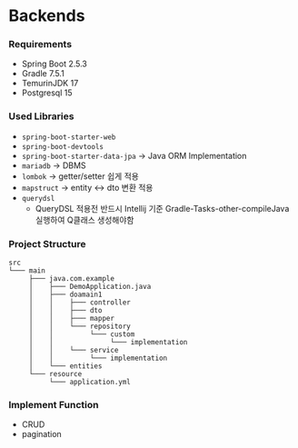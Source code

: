 # Backends

### Requirements

- Spring Boot 2.5.3
- Gradle 7.5.1
- TemurinJDK 17
- Postgresql 15

### Used Libraries

- `spring-boot-starter-web`
- `spring-boot-devtools`
- `spring-boot-starter-data-jpa` -> Java ORM Implementation
- `mariadb` -> DBMS
- `lombok` -> getter/setter 쉽게 적용
- `mapstruct` -> entity <-> dto 변환 적용
- `querydsl`
  - QueryDSL 적용전 반드시 Intellij 기준 Gradle-Tasks-other-compileJava 실행하여 Q클래스 생성해야함

### Project Structure

```plain text
src
└─── main
     ├─── java.com.example
     │    ├─── DemoApplication.java
     │    ├─── doamain1
     │    │    ├─── controller
     │    │    ├─── dto
     │    │    ├─── mapper
     │    │    └─── repository
     │    │         └─── custom
     │    │              └─── implementation
     │    │    └─── service
     │    │         └─── implementation
     │    └─── entities
     └─── resource
          └─── application.yml
```

### Implement Function

- CRUD
- pagination
